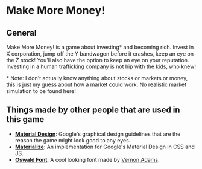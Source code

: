 # Make More Money!

## General
Make More Money! is a game about investing\* and becoming rich. Invest in X corporation, jump off the Y bandwagon before it crashes, keep an eye on the Z stock! You'll also have the option to keep an eye on your reputation. Investing in a human trafficking company is not hip with the kids, who knew!

\* Note: I don't actually know anything about stocks or markets or money, this is just my guess about how a market could work. No realistic market simulation to be found here!

## Things made by other people that are used in this game
* **[Material Design]()**: Google's graphical design guidelines that are the reason the game might look good to any eyes.
* **[Materialize](http://materializecss.com/)**: An implementation for Google's Material Design in CSS and JS.
* **[Oswald Font](https://www.fontsquirrel.com/fonts/oswald)**: A cool looking font made by [Vernon Adams](https://www.fontsquirrel.com/fonts/list/foundry/vernon-adams).
